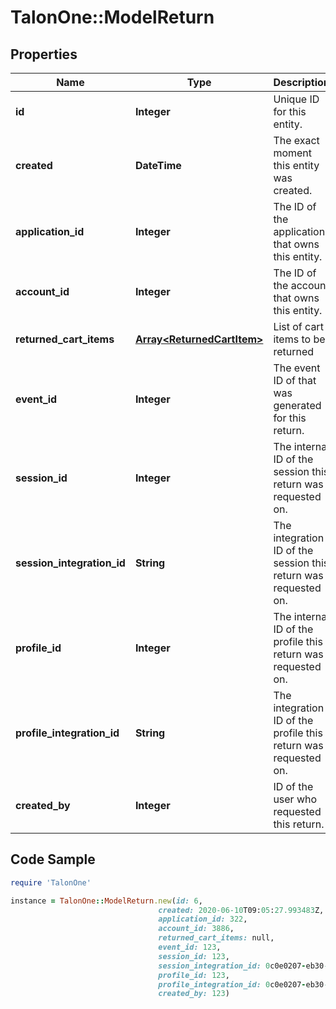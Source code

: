 # TalonOne::ModelReturn

## Properties

Name | Type | Description | Notes
------------ | ------------- | ------------- | -------------
**id** | **Integer** | Unique ID for this entity. | 
**created** | **DateTime** | The exact moment this entity was created. | 
**application_id** | **Integer** | The ID of the application that owns this entity. | 
**account_id** | **Integer** | The ID of the account that owns this entity. | 
**returned_cart_items** | [**Array&lt;ReturnedCartItem&gt;**](ReturnedCartItem.md) | List of cart items to be returned | 
**event_id** | **Integer** | The event ID of that was generated for this return. | 
**session_id** | **Integer** | The internal ID of the session this return was requested on. | 
**session_integration_id** | **String** | The integration ID of the session this return was requested on. | 
**profile_id** | **Integer** | The internal ID of the profile this return was requested on. | [optional] 
**profile_integration_id** | **String** | The integration ID of the profile this return was requested on. | [optional] 
**created_by** | **Integer** | ID of the user who requested this return. | [optional] 

## Code Sample

```ruby
require 'TalonOne'

instance = TalonOne::ModelReturn.new(id: 6,
                                 created: 2020-06-10T09:05:27.993483Z,
                                 application_id: 322,
                                 account_id: 3886,
                                 returned_cart_items: null,
                                 event_id: 123,
                                 session_id: 123,
                                 session_integration_id: 0c0e0207-eb30-4e06-a56c-2b7c8a64953c,
                                 profile_id: 123,
                                 profile_integration_id: 0c0e0207-eb30-4e06-a56c-2b7c8a64953c,
                                 created_by: 123)
```


